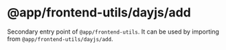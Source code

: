 # @app/frontend-utils/dayjs/add

Secondary entry point of `@app/frontend-utils`. It can be used by importing from `@app/frontend-utils/dayjs/add`.
